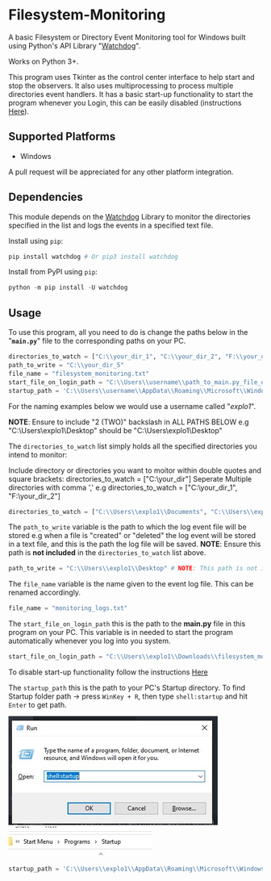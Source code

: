 # Filesystem-Monitoring
A basic Filesystem or Directory Event Monitoring tool for Windows built using Python's API Library "[Watchdog](https://github.com/gorakhargosh/watchdog)".

Works on Python 3+.

This program uses Tkinter as the control center interface to help start and stop the observers. It also uses multiprocessing to process multiple directories event handlers. It has a basic start-up functionality to start the program whenever you Login, this can be easily disabled (instructions [Here](https://github.com/Chefcury1/Filesystem-Monitoring#disable-startup-functionality)). 


## Supported Platforms
- Windows

A pull request will be appreciated for any other platform integration.

## Dependencies

This module depends on the [Watchdog](https://github.com/gorakhargosh/watchdog) Library to monitor the directories specified in the list and logs the events in a specified text file.
 
Install using `pip`:

```Python
pip install watchdog # Or pip3 install watchdog
```

Install from PyPI using `pip`:

```Python
python -m pip install -U watchdog
```


## Usage

To use this program, all you need to do is change the paths below in the "__`main.py`__" file to the corresponding paths on your PC.

```Python
directories_to_watch = ["C:\\your_dir_1", "C:\\your_dir_2", "F:\\your_dir_3", "F:\\your_dir_4"]
path_to_write = "C:\\your_dir_5"
file_name = "filesystem_monitoring.txt"
start_file_on_login_path = "C:\\Users\\username\\path_to_main.py_file_on_your_pc\\filesystem_monitoring\\src\\main.py"
startup_path = 'C:\\Users\\username\\AppData\\Roaming\\Microsoft\\Windows\\Start Menu\\Programs\\Startup'
```

For the naming examples below we would use a username called "_explo1_".

__NOTE__: Ensure to include "2 (TWO)" backslash in ALL PATHS BELOW e.g "C:\Users\explo1\Desktop" should be "C:\\Users\\explo1\\Desktop"


The `directories_to_watch` list simply holds all the specified directories you intend to monitor:

Include directory or directories you want to moitor within double quotes and square brackets: directories_to_watch = ["C:\\your_dir"]
Seperate Multiple directories with comma ',' e.g directories_to_watch = ["C:\\your_dir_1", "F:\\your_dir_2"]

```Python
directories_to_watch = ["C:\\Users\\explo1\\Documents", "C:\\Users\\explo1\\Pictures", "F:\\Programming"]
```


The `path_to_write` variable is the path to which the log event file will be stored e.g when a file is "created" or "deleted" the log event will be stored in a text file, and this is the path the log file will be saved. __NOTE__: Ensure this path is **not included** in the `directories_to_watch` list above.

```Python
path_to_write = "C:\\Users\\explo1\\Desktop" # NOTE: This path is not included in the "directories_to_watch".
```


The `file_name` variable is the name given to the event log file. This can be renamed accordingly.

```Python
file_name = "monitoring_logs.txt"
```


The `start_file_on_login_path` this is the path to the __main.py__ file in this program on your PC. This variable is in needed to start the program automatically whenever you log into you system. 

```Python
start_file_on_login_path = "C:\\Users\\explo1\\Downloads\\filesystem_monitoring\\src\\main.py"
```

To disable start-up functionality follow the instructions [Here](https://github.com/Chefcury1/Filesystem-Monitoring#disable-startup-functionality)


The `startup_path` this is the path to your PC's Startup directory. To find Startup folder path -> press `WinKey + R`, then type `shell:startup` and hit `Enter` to get path.

<img src="assets/img/startup.JPG">
<img src="assets/img/startup_path.JPG">

```Python
startup_path = 'C:\\Users\\explo1\\AppData\\Roaming\\Microsoft\\Windows\\Start Menu\\Programs\\Startup'
```